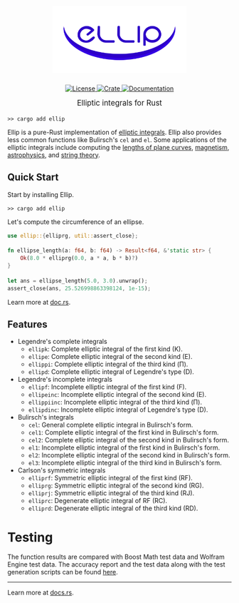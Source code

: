 <h1 align="center">
    <a href="https://github.com/p-sira/ellip/">
        <img src="https://github.com/p-sira/ellip/blob/main/logo/ellip-logo.svg?raw=true" alt="ELLIP" width="300">
    </a>
</h1>

<p align="center">
    <a href="https://opensource.org/license/BSD-3-clause">
        <img src="https://img.shields.io/badge/License-BSD--3--Clause-brightgreen.svg" alt="License">
    </a>
    <a href="https://crates.io/crates/ellip">
        <img src="https://img.shields.io/crates/v/ellip" alt="Crate">
    </a>
    <a href="https://docs.rs/ellip">
        <img src="https://img.shields.io/badge/Docs-docs.rs-blue" alt="Documentation">
    </a>
</p>

<big><p align="center"> 
Elliptic integrals for Rust 
</p></big>

```shell
>> cargo add ellip
```

Ellip is a pure-Rust implementation of [elliptic integrals](https://dlmf.nist.gov/19). Ellip also provides less common functions like Bulirsch's `cel` and `el`. Some applications of the elliptic integrals include computing the [lengths of plane curves](https://dlmf.nist.gov/19.30), [magnetism](https://doi.org/10.1016/j.jmmm.2018.02.003), [astrophysics](https://dx.doi.org/10.1088/0004-637X/696/2/1616), and [string theory](https://dx.doi.org/10.1088/1126-6708/2004/03/004).

## Quick Start

Start by installing Ellip.
```shell
>> cargo add ellip
```

Let's compute the circumference of an ellipse.

```rust
use ellip::{elliprg, util::assert_close};

fn ellipse_length(a: f64, b: f64) -> Result<f64, &'static str> {
    Ok(8.0 * elliprg(0.0, a * a, b * b)?)
}

let ans = ellipse_length(5.0, 3.0).unwrap();
assert_close(ans, 25.526998863398124, 1e-15);
```

Learn more at [doc.rs](https://docs.rs/ellip).

## Features
- Legendre's complete integrals
    - `ellipk`: Complete elliptic integral of the first kind (K).
    - `ellipe`: Complete elliptic integral of the second kind (E).
    - `ellippi`: Complete elliptic integral of the third kind (Π).
    - `ellipd`: Complete elliptic integral of Legendre's type (D).
- Legendre's incomplete integrals
    - `ellipf`: Incomplete elliptic integral of the first kind (F).
    - `ellipeinc`: Incomplete elliptic integral of the second kind (E).
    - `ellippiinc`: Incomplete elliptic integral of the third kind (Π).
    - `ellipdinc`: Incomplete elliptic integral of Legendre's type (D).
- Bulirsch's integrals
    - `cel`: General complete elliptic integral in Bulirsch's form.
    - `cel1`: Complete elliptic integral of the first kind in Bulirsch's form.
    - `cel2`: Complete elliptic integral of the second kind in Bulirsch's form.
    - `el1`: Incomplete elliptic integral of the first kind in Bulirsch's form.
    - `el2`: Incomplete elliptic integral of the second kind in Bulirsch's form.
    - `el3`: Incomplete elliptic integral of the third kind in Bulirsch's form.
- Carlson's symmetric integrals
    - `elliprf`: Symmetric elliptic integral of the first kind (RF).
    - `elliprg`: Symmetric elliptic integral of the second kind (RG).
    - `elliprj`: Symmetric elliptic integral of the third kind (RJ).
    - `elliprc`: Degenerate elliptic integral of RF (RC).
    - `elliprd`: Degenerate elliptic integral of the third kind (RD).

# Testing
The function results are compared with Boost Math test data and Wolfram Engine test data.
The accuracy report and the test data along with the test generation scripts can
be found [here](https://github.com/p-sira/ellip/blob/main/tests).

---

Learn more at [docs.rs](https://docs.rs/ellip).